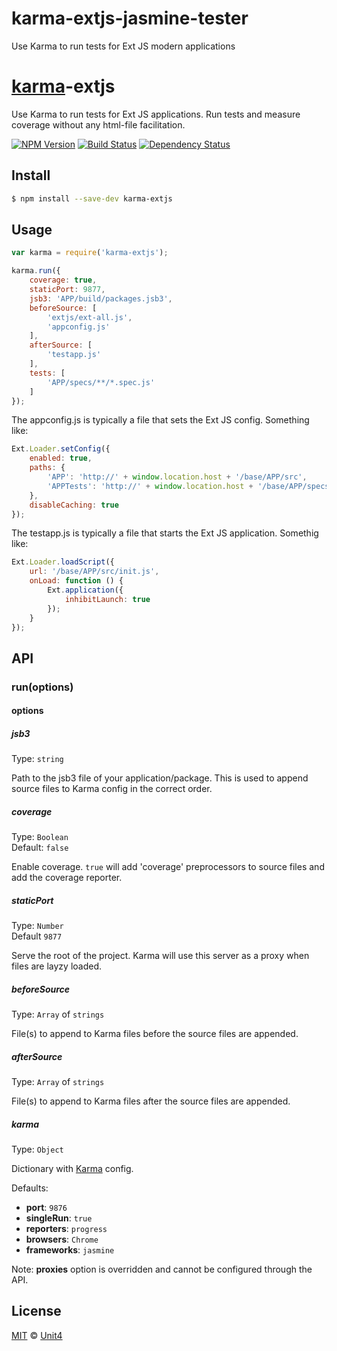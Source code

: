 # karma-extjs-jasmine-tester
Use Karma to run tests for Ext JS modern applications

# [karma](http://karma-runner.github.io/)-extjs 

Use Karma to run tests for Ext JS applications. Run tests and measure coverage without any html-file facilitation.

[![NPM Version][npm-image]][npm-url] 
[![Build Status][travis-image]][travis-url] 
[![Dependency Status][dependencies-image]][dependencies-url]

## Install

```bash
$ npm install --save-dev karma-extjs
```


## Usage

```js
var karma = require('karma-extjs');

karma.run({
    coverage: true,
    staticPort: 9877,
    jsb3: 'APP/build/packages.jsb3',
    beforeSource: [
        'extjs/ext-all.js',         
        'appconfig.js'
    ],
    afterSource: [
        'testapp.js'
    ],
    tests: [
        'APP/specs/**/*.spec.js'
    ]        
});
```

The appconfig.js is typically a file that sets the Ext JS config. Something like:

```js
Ext.Loader.setConfig({
    enabled: true,    
    paths: {
        'APP': 'http://' + window.location.host + '/base/APP/src',
        'APPTests': 'http://' + window.location.host + '/base/APP/specs'
    },
    disableCaching: true
});
```

The testapp.js is typically a file that starts the Ext JS application. Somethig like:

```js
Ext.Loader.loadScript({
    url: '/base/APP/src/init.js',
    onLoad: function () {
        Ext.application({
            inhibitLaunch: true
        });
    }
});
```

## API

### run(options)

#### options

##### jsb3

Type: `string`

Path to the jsb3 file of your application/package. This is used to append source files to Karma config
in the correct order.

##### coverage

Type: `Boolean`  
Default: `false`

Enable coverage. `true` will add 'coverage' preprocessors to source files and add the coverage reporter.

##### staticPort

Type: `Number`  
Default `9877`

Serve the root of the project. Karma will use this server as a proxy when files are layzy loaded.

##### beforeSource

Type: `Array` of `strings`

File(s) to append to Karma files before the source files are appended.

##### afterSource

Type: `Array` of `strings`

File(s) to append to Karma files after the source files are appended.

##### karma

Type: `Object`

Dictionary with [Karma](http://karma-runner.github.io/) config.

Defaults:
- **port**: `9876`
- **singleRun**: `true`
- **reporters**: `progress`
- **browsers**: `Chrome`
- **frameworks**: `jasmine`

Note: **proxies** option is overridden and cannot be configured through the API.

## License

[MIT](http://opensource.org/licenses/MIT) © [Unit4](http://www.unit4.com/)

[travis-image]: https://travis-ci.org/Unit4/karma-extjs.svg?branch=master
[travis-url]: https://travis-ci.org/Unit4/karma-extjs
[npm-image]: http://img.shields.io/npm/v/karma-extjs.svg
[npm-url]: https://www.npmjs.org/package/karma-extjs
[dependencies-image]: https://david-dm.org/unit4/karma-extjs.svg
[dependencies-url]: https://david-dm.org/unit4/karma-extjs
